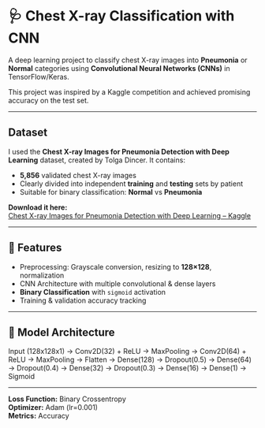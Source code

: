 # 🩺 Chest X-ray Classification with CNN  

A deep learning project to classify chest X-ray images into **Pneumonia** or **Normal** categories using **Convolutional Neural Networks (CNNs)** in TensorFlow/Keras.  

This project was inspired by a Kaggle competition and achieved promising accuracy on the test set.

---

##  Dataset

I used the **Chest X-ray Images for Pneumonia Detection with Deep Learning** dataset, created by Tolga Dincer. It contains:

- **5,856** validated chest X-ray images
- Clearly divided into independent **training** and **testing** sets by patient
- Suitable for binary classification: **Normal** vs **Pneumonia**

**Download it here:**  
[Chest X-ray Images for Pneumonia Detection with Deep Learning – Kaggle](https://www.kaggle.com/datasets/tolgadincer/labeled-chest-xray-images)

---

## 🚀 Features
- Preprocessing: Grayscale conversion, resizing to **128×128**, normalization  
- CNN Architecture with multiple convolutional & dense layers  
- **Binary Classification** with `sigmoid` activation  
- Training & validation accuracy tracking  

---

## 🧠 Model Architecture

Input (128x128x1)
→ Conv2D(32) + ReLU → MaxPooling
→ Conv2D(64) + ReLU → MaxPooling
→ Flatten
→ Dense(128) → Dropout(0.5)
→ Dense(64) → Dropout(0.4)
→ Dense(32) → Dropout(0.3)
→ Dense(16)
→ Dense(1) → Sigmoid

---

**Loss Function:** Binary Crossentropy  
**Optimizer:** Adam (lr=0.001)  
**Metrics:** Accuracy  
